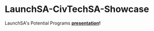 # LaunchSA-CivTechSA-Showcase
LaunchSA's Potential Programs
**[presentation](https://raw.githubusercontent.com/civtechsa/LaunchSA-CivTechSA-Showcase/master/Applications%20extended%20UNtil%20June%2010th!.png)!**
